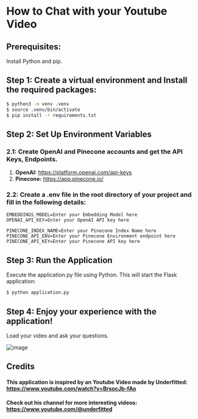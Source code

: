 # How to Chat with your Youtube Video

## Prerequisites:
Install Python and pip.

## Step 1: Create a virtual environment and Install the required packages:

```bash
$ python3 -m venv .venv
$ source .venv/bin/activate
$ pip install -r requirements.txt
```

## Step 2: Set Up Environment Variables
  ### 2.1: Create OpenAI and Pinecone accounts and get the API Keys, Endpoints.

  1. **OpenAI:** https://platform.openai.com/api-keys
  2. **Pinecone:** https://app.pinecone.io/

  ### 2.2: Create a .env file in the root directory of your project and fill in the following details:
```plaintext
EMBEDDINGS_MODEL=Enter your Embedding Model here
OPENAI_API_KEY=Enter your OpenAI API key here

PINECONE_INDEX_NAME=Enter your Pinecone Index Name here
PINECONE_API_ENV=Enter your Pinecone Environment endpoint here
PINECONE_API_KEY=Enter your Pinecone API key here
```

## Step 3: Run the Application
Execute the application.py file using Python. This will start the Flask application:
```bash
$ python application.py
```

## Step 4: Enjoy your experience with the application!
Load your video and ask your questions.

![image](https://github.com/cgudivad/Chat-with-your-Youtube-Video/assets/126507537/62a48673-938f-49ae-919d-2cfc1e6efcf8)

## Credits
#### This application is inspired by an Youtube Video made by **Underfitted**: https://www.youtube.com/watch?v=BrsocJb-fAo
#### Check out his channel for more interesting videos: https://www.youtube.com/@underfitted
